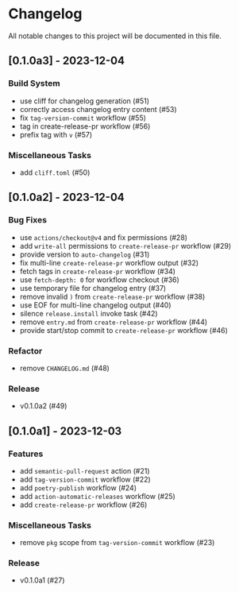 # Changelog

All notable changes to this project will be documented in this file.

## [0.1.0a3] - 2023-12-04

### Build System

- use cliff for changelog generation (#51)
- correctly access changelog entry content (#53)
- fix `tag-version-commit` workflow (#55)
- tag in create-release-pr workflow (#56)
- prefix tag with `v` (#57)

### Miscellaneous Tasks

- add `cliff.toml` (#50)

## [0.1.0a2] - 2023-12-04

### Bug Fixes

- use `actions/checkout@v4` and fix permissions (#28)
- add `write-all` permissions to `create-release-pr` workflow (#29)
- provide version to `auto-changelog` (#31)
- fix multi-line `create-release-pr` workflow output (#32)
- fetch tags in `create-release-pr` workflow (#34)
- use `fetch-depth: 0` for workflow checkout (#36)
- use temporary file for changelog entry (#37)
- remove invalid `)` from `create-release-pr` workflow (#38)
- use EOF for multi-line changelog output (#40)
- silence `release.install` invoke task (#42)
- remove `entry.md` from `create-release-pr` workflow (#44)
- provide start/stop commit to `create-release-pr` workflow (#46)

### Refactor

- remove `CHANGELOG.md` (#48)

### Release


- v0.1.0a2 (#49)

## [0.1.0a1] - 2023-12-03

### Features

- add `semantic-pull-request` action (#21)
- add `tag-version-commit` workflow (#22)
- add `poetry-publish` workflow (#24)
- add `action-automatic-releases` workflow (#25)
- add `create-release-pr` workflow (#26)

### Miscellaneous Tasks

- remove `pkg` scope from `tag-version-commit` workflow (#23)

### Release


- v0.1.0a1 (#27)

<!-- generated by git-cliff -->
